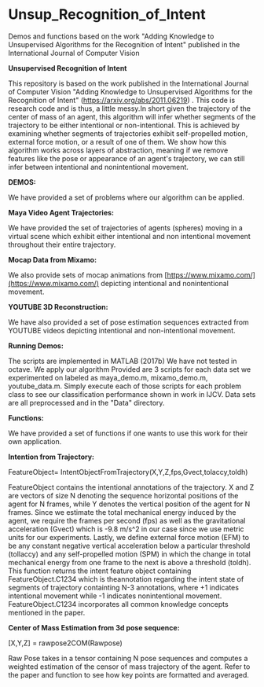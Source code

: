 # Unsup_Recognition_of_Intent
Demos and functions based on the work "Adding Knowledge to Unsupervised Algorithms for the Recognition of Intent" published in the International Journal of Computer Vision

**Unsupervised Recognition of Intent**

This repository is based on the work published in the International Journal of Computer Vision &quot;Adding Knowledge to Unsupervised Algorithms for the Recognition of Intent&quot; (https://arxiv.org/abs/2011.06219) . This code is research code and is thus, a little messy.In short given the trajectory of the center of mass of an agent, this algorithm will infer whether segments of the trajectory to be either intentional or non-intentional. This is achieved by examining whether segments of trajectories exhibit self-propelled motion, external force motion, or a result of one of them. We show how this algorithm works across layers of abstraction, meaning if we remove features like the pose or appearance of an agent&#39;s trajectory, we can still infer between intentional and nonintentional movement.

**DEMOS:**

We have provided a set of problems where our algorithm can be applied.

**Maya Video Agent Trajectories:**

We have provided the set of trajectories of agents (spheres) moving in a virtual scene which exhibit either intentional and non intentional movement throughout their entire trajectory.

**Mocap Data from Mixamo:**

We also provide sets of mocap animations from [https://www.mixamo.com/](https://www.mixamo.com/) depicting intentional and nonintentional movement.

**YOUTUBE 3D Reconstruction:**

We have also provided a set of pose estimation sequences extracted from YOUTUBE videos depicting intentional and non-intentional movement.

**Running Demos:**

The scripts are implemented in MATLAB (2017b) We have not tested in octave. We apply our algorithm Provided are 3 scripts for each data set we experimented on labeled as maya\_demo.m, mixamo\_demo.m, youtube\_data.m. Simply execute each of those scripts for each problem class to see our classification performance shown in work in IJCV. Data sets are all preprocessed and in the &quot;Data&quot; directory.

**Functions:**

We have provided a set of functions if one wants to use this work for their own application.

**Intention from Trajectory:**

FeatureObject= IntentObjectFromTrajectory(X,Y,Z,fps,Gvect,tolaccy,toldh)

FeatureObject contains the intentional annotations of the trajectory. X and Z are vectors of size N denoting the sequence horizontal positions of the agent for N frames, while Y denotes the vertical position of the agent for N frames. Since we estimate the total mechanical energy induced by the agent, we require the frames per second (fps) as well as the gravitational acceleration (Gvect) which is -9.8 m/s^2 in our case since we use metric units for our experiments. Lastly, we define external force motion (EFM) to be any constant negative vertical acceleration below a particular threshold (tollaccy) and any self-propelled motion (SPM) in which the change in total mechanical energy from one frame to the next is above a threshold (toldh). This function returns the intent feature object containing FeatureObject.C1234 which is theannotation regarding the intent state of segments of trajectory containting N-3 annotations, where +1 indicates intentional movement while -1 indicates nonintentional movement. FeatureObject.C1234 incorporates all common knowledge concepts mentioned in the paper.

**Center of Mass Estimation from 3d pose sequence:**

[X,Y,Z] = rawpose2COM(Rawpose)

Raw Pose takes in a tensor containing N pose sequences and computes a weighted estimation of the censor of mass trajectory of the agent. Refer to the paper and function to see how key points are formatted and averaged.
